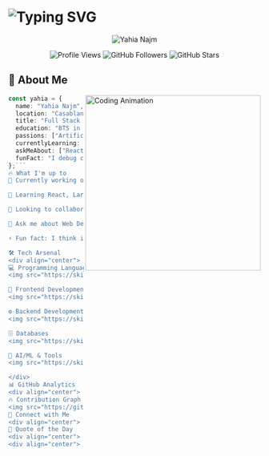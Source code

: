 # <img src="https://readme-typing-svg.demolab.com?font=Fira+Code&size=30&duration=3000&pause=1000&color=00D4FF&width=435&lines=Hi+%F0%9F%91%8B%2C+I'm+Yahia;Full+Stack+Developer;AI+%26+ML+Enthusiast;Problem+Solver" alt="Typing SVG" />

<div align="center">
  <img src="https://capsule-render.vercel.app/api?type=waving&height=200&color=gradient&text=Yahia%20Najm&reversal=true&textBg=false&fontAlign=50&animation=twinkling&descAlign=60" alt="Yahia Najm" />
</div>

<p align="center">
  <img src="https://komarev.com/ghpvc/?username=YahiaNajm&color=00D4FF&style=for-the-badge&label=PROFILE+VIEWS" alt="Profile Views" />
  <img src="https://img.shields.io/github/followers/YahiaNajm?color=00D4FF&style=for-the-badge&logo=github&label=FOLLOWERS" alt="GitHub Followers" />
  <img src="https://img.shields.io/github/stars/YahiaNajm?color=00D4FF&style=for-the-badge&logo=github&label=STARS" alt="GitHub Stars" />
</p>

## 🚀 About Me

<img align="right" width="350" src="https://raw.githubusercontent.com/Tarikul-Islam-Anik/Animated-Fluent-Emojis/master/Emojis/People%20with%20professions/Man%20Technologist%20Medium%20Skin%20Tone.png" alt="Coding Animation" />

```typescript
const yahia = {
  name: "Yahia Najm",
  location: "Casablanca, Morocco 🇲🇦",
  title: "Full Stack Developer & Future AI Engineer",
  education: "BTS in Software Development @ MIAGE Casa",
  passions: ["Artificial Intelligence", "Full Stack Development", "Innovation"],
  currentlyLearning: ["Deep Learning", "Computer Vision", "Advanced React Patterns"],
  askMeAbout: ["React", "Node.js", "Python", "AI/ML", "System Design"],
  funFact: "I debug code with the same passion I have for creating it! 🐛➡️✨"
};```
🔥 What I'm up to
🔭 Currently working on AI-powered web applications

🌱 Learning React, Laravel, and AI/ML

👯 Looking to collaborate on Full-Stack & AI projects

💬 Ask me about Web Development, Databases, APIs, or AI

⚡ Fun fact: I think in code before I write it!

🛠️ Tech Arsenal
<div align="center">
💻 Programming Languages
<img src="https://skillicons.dev/icons?i=js,ts,python,java,php,c&theme=dark" />

🎨 Frontend Development
<img src="https://skillicons.dev/icons?i=react,html,css,tailwind,flutter&theme=dark" />

⚙️ Backend Development
<img src="https://skillicons.dev/icons?i=nodejs,express,flask,laravel&theme=dark" />

🗄️ Databases
<img src="https://skillicons.dev/icons?i=mongodb,mysql,postgresql&theme=dark" />

🤖 AI/ML & Tools
<img src="https://skillicons.dev/icons?i=tensorflow,opencv,git,docker,vscode&theme=dark" />

</div>
📊 GitHub Analytics
<div align="center"> <img height="180em" src="https://github-readme-stats-sigma-five.vercel.app/api?username=YAHIANAJM&show_icons=true&theme=radical&include_all_commits=true&count_private=true&hide_border=true&bg_color=0d1117&title_color=00D4FF&icon_color=00D4FF&text_color=c9d1d9"/> <img height="180em" src="https://github-readme-stats-sigma-five.vercel.app/api/top-langs/?username=YAHIANAJM&layout=compact&langs_count=8&theme=radical&hide_border=true&bg_color=0d1117&title_color=00D4FF&text_color=c9d1d9"/> </div> <div align="center"> <img src="https://github-readme-streak-stats.herokuapp.com/?user=YAHIANAJM&theme=radical&hide_border=true&background=0d1117&stroke=00D4FF&ring=00D4FF&fire=00D4FF&currStreakLabel=00D4FF" alt="GitHub Streak" /> </div> <div align="center"> <img src="https://github-profile-trophy.vercel.app/?username=YAHIANAJM&theme=radical&no-frame=true&row=1&column=7&margin-h=15&margin-w=5" alt="GitHub Trophies" /> </div>
🔥 Contribution Graph
<img src="https://github-readme-activity-graph.vercel.app/graph?username=YAHIANAJM&custom_title=Yahia's%20Activity%20Graph&bg_color=0d1117&color=00D4FF&line=00D4FF&point=ffffff&area=true&hide_border=true" alt="Contribution Graph" />
🤝 Connect with Me
<div align="center"> <a href="https://www.linkedin.com/in/YahiaNajm" target="_blank"> <img src="https://img.shields.io/badge/LinkedIn-0077B5?style=for-the-badge&logo=linkedin&logoColor=white" /> </a> <a href="mailto:yahianajm@example.com" target="_blank"> <img src="https://img.shields.io/badge/Email-D14836?style=for-the-badge&logo=gmail&logoColor=white" /> </a> <a href="https://github.com/YAHIANAJM" target="_blank"> <img src="https://img.shields.io/badge/GitHub-171515?style=for-the-badge&logo=github&logoColor=white" /> </a> </div>
💭 Quote of the Day
<div align="center"> <img src="https://quotes-github-readme.vercel.app/api?type=vertical&theme=radical" alt="Quote" /> </div>
<div align="center"> ✨ Thank you for visiting! ✨ <img src="https://readme-typing-svg.demolab.com?font=Fira+Code&size=20&duration=3000&pause=1000&color=00D4FF&center=true&width=800&lines=Thanks+for+checking+out+my+profile!;Let's+build+something+amazing+together!;Feel+free+to+reach+out+for+collaborations!;Happy+Coding!+🚀" /> </div> 
